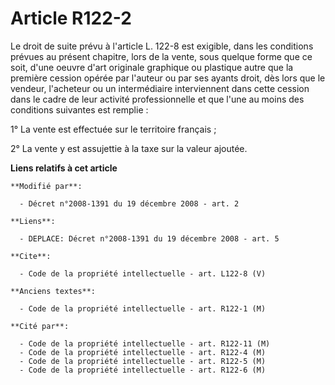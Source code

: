 # Article R122-2

Le droit de suite prévu à l'article L. 122-8 est exigible, dans les conditions prévues au présent chapitre, lors de la vente,
sous quelque forme que ce soit, d'une oeuvre d'art originale graphique ou plastique autre que la première cession opérée par
l'auteur ou par ses ayants droit, dès lors que le vendeur, l'acheteur ou un intermédiaire interviennent dans cette cession
dans le cadre de leur activité professionnelle et que l'une au moins des conditions suivantes est remplie : 

1° La vente est effectuée sur le territoire français ; 

2° La vente y est assujettie à la taxe sur la valeur ajoutée.

**Liens relatifs à cet article**

	**Modifié par**:

	  - Décret n°2008-1391 du 19 décembre 2008 - art. 2

	**Liens**:

	  - DEPLACE: Décret n°2008-1391 du 19 décembre 2008 - art. 5

	**Cite**:

	  - Code de la propriété intellectuelle - art. L122-8 (V)

	**Anciens textes**:

	  - Code de la propriété intellectuelle - art. R122-1 (M)

	**Cité par**:

	  - Code de la propriété intellectuelle - art. R122-11 (M)
	  - Code de la propriété intellectuelle - art. R122-4 (M)
	  - Code de la propriété intellectuelle - art. R122-5 (M)
	  - Code de la propriété intellectuelle - art. R122-6 (M)
